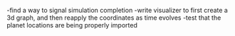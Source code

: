 -find a way to signal simulation completion
-write visualizer to first create a 3d graph, and then reapply the coordinates as time evolves
-test that the planet locations are being properly imported